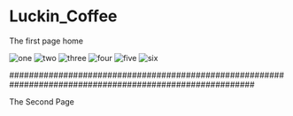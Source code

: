 # Luckin_Coffee

The first page home

![one](https://github.com/Youhana-Gergis/Luckin_Coffee/assets/124525093/d6c2f12c-1661-49bd-820b-9332734395ee)
![two](https://github.com/Youhana-Gergis/Luckin_Coffee/assets/124525093/2455da7b-ed5d-46b4-8f6e-72838a2049d3)
![three](https://github.com/Youhana-Gergis/Luckin_Coffee/assets/124525093/5c3bcc56-dcbc-401e-899e-a375407afcf7)
![four](https://github.com/Youhana-Gergis/Luckin_Coffee/assets/124525093/bd82f7dd-176d-4b3f-8db9-7a68ffb94edb)
![five](https://github.com/Youhana-Gergis/Luckin_Coffee/assets/124525093/2d1b2eea-39cb-47f5-830d-e1fb127bf4e1)
![six](https://github.com/Youhana-Gergis/Luckin_Coffee/assets/124525093/88501c3a-6bb1-41f8-aafe-a75b10301c4f)

##########################################################################################################

The Second Page
